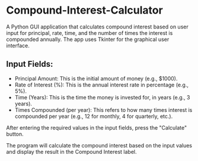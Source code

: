 # Compound-Interest-Calculator
A Python GUI application that calculates compound interest based on user input for principal, rate, time, and the number of times the interest is compounded annually. The app uses Tkinter for the graphical user interface.


## Input Fields:

- Principal Amount: This is the initial amount of money (e.g., $1000).
- Rate of Interest (%): This is the annual interest rate in percentage (e.g., 5%).
- Time (Years): This is the time the money is invested for, in years (e.g., 3 years).
- Times Compounded (per year): This refers to how many times interest is compounded per year (e.g., 12 for monthly, 4 for quarterly, etc.).


After entering the required values in the input fields, press the "Calculate" button. <br>

The program will calculate the compound interest based on the input values and display the result in the Compound Interest label.